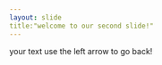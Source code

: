 ```yaml
---
layout: slide
title:"welcome to our second slide!"
---
```

your text 
use the left arrow to go back!
